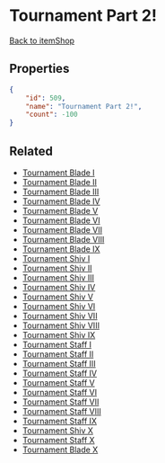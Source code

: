 # Tournament Part 2!

<no description available>

[Back to itemShop](../item-shops.md)

## Properties

```json
{
    "id": 509,
    "name": "Tournament Part 2!",
    "count": -100
}
```

## Related

- [Tournament Blade I](../items/16154-tournament-blade-i.md)
- [Tournament Blade II](../items/16155-tournament-blade-ii.md)
- [Tournament Blade III](../items/16156-tournament-blade-iii.md)
- [Tournament Blade IV](../items/16157-tournament-blade-iv.md)
- [Tournament Blade V](../items/16158-tournament-blade-v.md)
- [Tournament Blade VI](../items/16159-tournament-blade-vi.md)
- [Tournament Blade VII](../items/16160-tournament-blade-vii.md)
- [Tournament Blade VIII](../items/16161-tournament-blade-viii.md)
- [Tournament Blade IX](../items/16162-tournament-blade-ix.md)
- [Tournament Shiv I](../items/16163-tournament-shiv-i.md)
- [Tournament Shiv II](../items/16164-tournament-shiv-ii.md)
- [Tournament Shiv III](../items/16165-tournament-shiv-iii.md)
- [Tournament Shiv IV](../items/16166-tournament-shiv-iv.md)
- [Tournament Shiv V](../items/16167-tournament-shiv-v.md)
- [Tournament Shiv VI](../items/16168-tournament-shiv-vi.md)
- [Tournament Shiv VII](../items/16169-tournament-shiv-vii.md)
- [Tournament Shiv VIII](../items/16170-tournament-shiv-viii.md)
- [Tournament Shiv IX](../items/16171-tournament-shiv-ix.md)
- [Tournament Staff I](../items/16172-tournament-staff-i.md)
- [Tournament Staff II](../items/16173-tournament-staff-ii.md)
- [Tournament Staff III](../items/16174-tournament-staff-iii.md)
- [Tournament Staff IV](../items/16175-tournament-staff-iv.md)
- [Tournament Staff V](../items/16176-tournament-staff-v.md)
- [Tournament Staff VI](../items/16177-tournament-staff-vi.md)
- [Tournament Staff VII](../items/16178-tournament-staff-vii.md)
- [Tournament Staff VIII](../items/16179-tournament-staff-viii.md)
- [Tournament Staff IX](../items/16180-tournament-staff-ix.md)
- [Tournament Shiv X](../items/21357-tournament-shiv-x.md)
- [Tournament Staff X](../items/21358-tournament-staff-x.md)
- [Tournament Blade X](../items/21359-tournament-blade-x.md)

